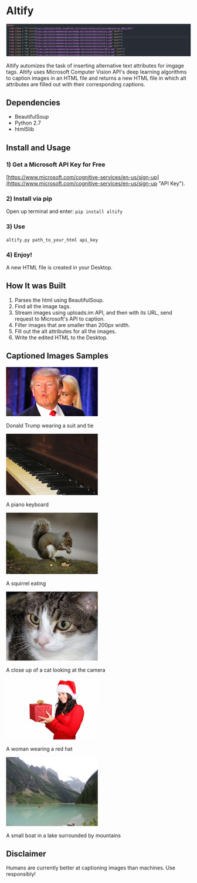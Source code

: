 # Altify

![Image for demo](images/gif.gif)

Altify automizes the task of inserting alternative text attributes for imgage tags. Altify uses Microsoft Computer Vision API's deep learning algorithms to caption images in an HTML file and returns a new HTML file in which alt attributes are filled out with their corresponding captions.


## Dependencies

- BeautifulSoup
- Python 2.7
- html5lib


## Install and Usage

### 1) Get a Microsoft API Key for Free
[https://www.microsoft.com/cognitive-services/en-us/sign-up](https://www.microsoft.com/cognitive-services/en-us/sign-up "API Key").


### 2) Install via pip

Open up terminal and enter: `pip install altify`

### 3) Use

`altify.py path_to_your_html api_key`

### 4) Enjoy!

A new HTML file is created in your Desktop.


## How It was Built

1. Parses the html using BeautifulSoup.
2. Find all the image tags.
3. Stream images using uploads.im API, and then with its URL, send request to Microsoft's API to caption.
4. Filter images that are smaller than 200px width.
4. Fill out the alt attributes for all the images.
5. Write the edited HTML to the Desktop.


## Captioned Images Samples


![Image for demo](images/pic.png)

Donald Trump wearing a suit and tie

![Image for demo](images/piano.jpg)

A piano keyboard

![Image for demo](images/animal.jpg)

A squirrel eating

![Image for demo](images/cat.jpg)

A close up of a cat looking at the camera

![Image for demo](images/lady.jpg)

A woman wearing a red hat

![Image for demo](images/lake.jpg)

A small boat in a lake surrounded by mountains




## Disclaimer

Humans are currently better at captioning images than machines. Use responsibly!
